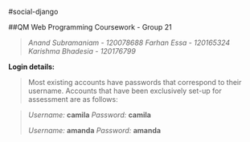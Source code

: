 #social-django

##QM Web Programming Coursework -  Group 21

>*Anand Subramaniam - 120078688*
>*Farhan Essa - 120165324*
>*Karishma Bhadesia - 120176799*
>
>
**Login details:**
>Most existing accounts have passwords that correspond to their username.
Accounts that have been exclusively set-up for assessment are as follows:

>*Username:* **camila**
>*Password:* **camila**
>
>*Username:* **amanda**
>*Password:* **amanda**
